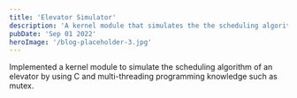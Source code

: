 ```yaml
---
title: 'Elevator Simulator'
description: 'A kernel module that simulates the the scheduling algorithm of an elevator'
pubDate: 'Sep 01 2022'
heroImage: '/blog-placeholder-3.jpg'
---
```


Implemented a kernel module to simulate the scheduling algorithm of an elevator by using C and multi-threading programming knowledge such as mutex.
